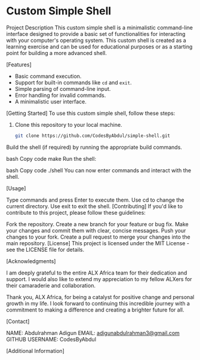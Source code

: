 # Custom Simple Shell

Project Description
This custom simple shell is a minimalistic command-line interface designed to provide a basic set of functionalities for interacting with your computer's operating system. This custom shell is created as a learning exercise and can be used for educational purposes or as a starting point for building a more advanced shell.

[Features]
- Basic command execution.
- Support for built-in commands like `cd` and `exit`.
- Simple parsing of command-line input.
- Error handling for invalid commands.
- A minimalistic user interface.

[Getting Started]
To use this custom simple shell, follow these steps:

1. Clone this repository to your local machine.

   ```bash
   git clone https://github.com/CodesByAbdul/simple-shell.git
Build the shell (if required) by running the appropriate build commands.

bash
Copy code
make
Run the shell:

bash
Copy code
./shell
You can now enter commands and interact with the shell.

[Usage]

Type commands and press Enter to execute them.
Use cd to change the current directory.
Use exit to exit the shell.
[Contributing]
If you'd like to contribute to this project, please follow these guidelines:

Fork the repository.
Create a new branch for your feature or bug fix.
Make your changes and commit them with clear, concise messages.
Push your changes to your fork.
Create a pull request to merge your changes into the main repository.
[License]
This project is licensed under the MIT License - see the LICENSE file for details.

[Acknowledgments]

I am deeply grateful to the entire ALX Africa team for their dedication and support. I would also like to extend my appreciation to my fellow ALXers for their camaraderie and collaboration.

Thank you, ALX Africa, for being a catalyst for positive change and personal growth in my life. I look forward to continuing this incredible journey with a commitment to making a difference and creating a brighter future for all.

[Contact]

NAME: Abdulrahman Adigun
EMAIL: adigunabdulrahman3@gmail.com
GITHUB USERNAME: CodesByAbdul

[Additional Information]


